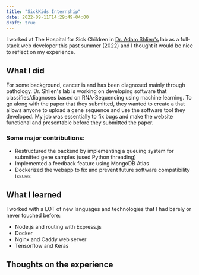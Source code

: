 ```yaml
---
title: "SickKids Internship"
date: 2022-09-11T14:29:49-04:00
draft: true
---
```


I worked at The Hospital for Sick Children in [Dr. Adam Shlien's](https://www.sickkids.ca/en/staff/s/adam-shlien/) lab as a full-stack web developer this past summer (2022) and I thought it would be nice to reflect on my experience.

## What I did
For some background, cancer is and has been diagnosed mainly through pathology. Dr. Shlien's lab is working on developing software that classifies/diagnoses based on RNA-Sequencing using machine learning. To go along with the paper that they submitted, they wanted to create a that allows anyone to upload a gene sequence and use the software tool they developed. My job was essentially to fix bugs and make the website functional and presentable before they submitted the paper.

### Some major contributions:
- Restructured the backend by implementing a queuing system for submitted gene samples (used Python threading)
- Implemented a feedback feature using MongoDB Atlas
- Dockerized the webapp to fix and prevent future software compatibility issues

## What I learned
I worked with a LOT of new languages and technologies that I had barely or never touched before:
- Node.js and routing with Express.js
- Docker
- Nginx and Caddy web server
- Tensorflow and Keras

## Thoughts on the experience